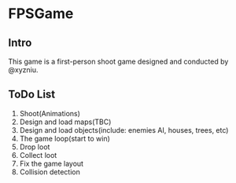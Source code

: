 # FPSGame

## Intro
This game is a first-person shoot game designed and conducted by @xyzniu.

## ToDo List
1. Shoot(Animations)
2. Design and load maps(TBC)
3. Design and load objects(include: enemies AI, houses, trees, etc)
4. The game loop(start to win)
5. Drop loot
6. Collect loot
7. Fix the game layout
8. Collision detection